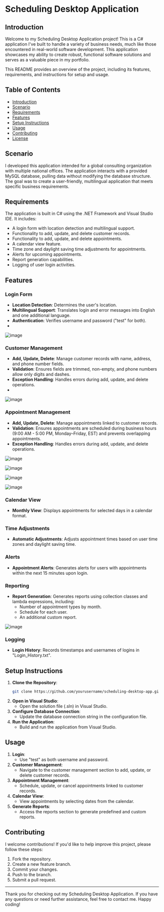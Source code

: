 # Scheduling Desktop Application

## Introduction
Welcome to my Scheduling Desktop Application project! This is a C# application I've built to handle a variety of business needs, much like those encountered in real-world software development. This application showcases my ability to create robust, functional software solutions and serves as a valuable piece in my portfolio.

This README provides an overview of the project, including its features, requirements, and instructions for setup and usage.

## Table of Contents
- [Introduction](#introduction)
- [Scenario](#scenario)
- [Requirements](#requirements)
- [Features](#features)
- [Setup Instructions](#setup-instructions)
- [Usage](#usage)
- [Contributing](#contributing)
- [License](#license)

## Scenario
I developed this application intended for a global consulting organization with multiple national offices. The application interacts with a provided MySQL database, pulling data without modifying the database structure. The goal was to create a user-friendly, multilingual application that meets specific business requirements.

## Requirements
The application is built in C# using the .NET Framework and Visual Studio IDE. It includes:
- A login form with location detection and multilingual support.
- Functionality to add, update, and delete customer records.
- Functionality to add, update, and delete appointments.
- A calendar view feature.
- Time zone and daylight saving time adjustments for appointments.
- Alerts for upcoming appointments.
- Report generation capabilities.
- Logging of user login activities.

## Features
### Login Form
- **Location Detection**: Determines the user's location.
- **Multilingual Support**: Translates login and error messages into English and one additional language.
- **Authentication**: Verifies username and password ("test" for both).
- 
![image](https://github.com/LorenzoDOrtiz/Scheduler/assets/7910477/24d4b137-5f44-4a1c-a705-769983d3b978)

### Customer Management
- **Add, Update, Delete**: Manage customer records with name, address, and phone number fields.
- **Validation**: Ensures fields are trimmed, non-empty, and phone numbers allow only digits and dashes.
- **Exception Handling**: Handles errors during add, update, and delete operations.
- 
![image](https://github.com/LorenzoDOrtiz/Scheduler/assets/7910477/79d6fcb7-6803-4a2f-b65e-e5686ed4e4ef)

### Appointment Management
- **Add, Update, Delete**: Manage appointments linked to customer records.
- **Validation**: Ensures appointments are scheduled during business hours (9:00 AM - 5:00 PM, Monday–Friday, EST) and prevents overlapping appointments.
- **Exception Handling**: Handles errors during add, update, and delete operations.
  
![image](https://github.com/LorenzoDOrtiz/Scheduler/assets/7910477/adb4a2c7-aed5-4ef2-a525-005a50c4ba08)

![image](https://github.com/LorenzoDOrtiz/Scheduler/assets/7910477/157e36c5-c6cd-46d8-92b4-1afec09b882a)

![image](https://github.com/LorenzoDOrtiz/Scheduler/assets/7910477/541fc858-2918-4806-8f10-d56ea0dcfb35)

![image](https://github.com/LorenzoDOrtiz/Scheduler/assets/7910477/7c5c6c4b-aa96-4cd3-bfee-6fc733ee9c3c)



### Calendar View
- **Monthly View**: Displays appointments for selected days in a calendar format.

### Time Adjustments
- **Automatic Adjustments**: Adjusts appointment times based on user time zones and daylight saving time.

### Alerts
- **Appointment Alerts**: Generates alerts for users with appointments within the next 15 minutes upon login.

### Reporting
- **Report Generation**: Generates reports using collection classes and lambda expressions, including:
  - Number of appointment types by month.
  - Schedule for each user.
  - An additional custom report.
    
![image](https://github.com/LorenzoDOrtiz/Scheduler/assets/7910477/26d7178c-27e7-4b2d-9516-1850ad30ed2a)

### Logging
- **Login History**: Records timestamps and usernames of logins in "Login_History.txt".

## Setup Instructions
1. **Clone the Repository**: 
    ```bash
    git clone https://github.com/yourusername/scheduling-desktop-app.git
    ```
2. **Open in Visual Studio**: 
    - Open the solution file (.sln) in Visual Studio.
3. **Configure Database Connection**: 
    - Update the database connection string in the configuration file.
4. **Run the Application**: 
    - Build and run the application from Visual Studio.

## Usage
1. **Login**: 
    - Use "test" as both username and password.
2. **Customer Management**: 
    - Navigate to the customer management section to add, update, or delete customer records.
3. **Appointment Management**: 
    - Schedule, update, or cancel appointments linked to customer records.
4. **Calendar View**: 
    - View appointments by selecting dates from the calendar.
5. **Generate Reports**: 
    - Access the reports section to generate predefined and custom reports.

## Contributing
I welcome contributions! If you'd like to help improve this project, please follow these steps:
1. Fork the repository.
2. Create a new feature branch.
3. Commit your changes.
4. Push to the branch.
5. Submit a pull request.

---

Thank you for checking out my Scheduling Desktop Application. If you have any questions or need further assistance, feel free to contact me. Happy coding!
